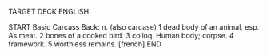 TARGET DECK
ENGLISH

START
Basic
Carcass
Back: n. (also carcase) 1 dead body of an animal, esp. As meat. 2 bones of a cooked bird. 3 colloq. Human body; corpse. 4 framework. 5 worthless remains. [french]
END
